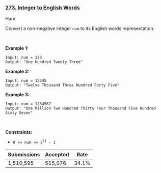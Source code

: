 ### [273. Integer to English Words](https://leetcode.com/problems/integer-to-english-words/description/?envType=daily-question&envId=2024-08-07)

Hard

Convert a non-negative integer `` num `` to its English words representation.

 

<strong class="example">Example 1:</strong>

```
Input: num = 123
Output: "One Hundred Twenty Three"
```

<strong class="example">Example 2:</strong>

```
Input: num = 12345
Output: "Twelve Thousand Three Hundred Forty Five"
```

<strong class="example">Example 3:</strong>

```
Input: num = 1234567
Output: "One Million Two Hundred Thirty Four Thousand Five Hundred Sixty Seven"
```

 

__Constraints:__

*   <code>0 <= num <= 2<sup>31</sup> - 1</code>

| Submissions    | Accepted     | Rate   |
| -------------- | ------------ | ------ |
| 1,510,595 | 515,076 | 34.1% |